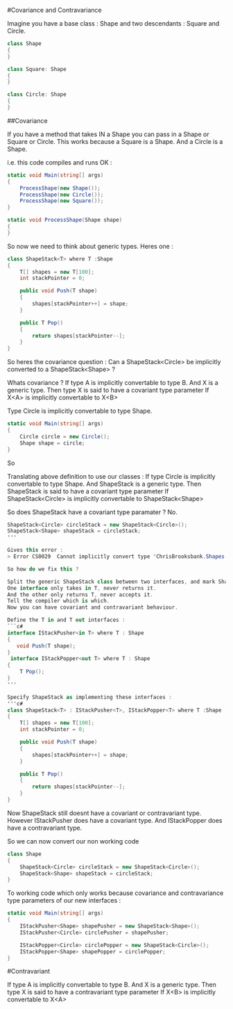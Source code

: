 #Covariance and Contravariance

Imagine you have a base class : Shape and two descendants : Square and Circle.
```c#
class Shape
{
}

class Square: Shape
{
}

class Circle: Shape
{
}
```

##Covariance

If you have a method that takes IN a Shape you can pass in a Shape or Square or Circle.
This works because a Square is a Shape. And a Circle is a Shape.

i.e. this code compiles and runs OK : 
```c#
static void Main(string[] args)
{
    ProcessShape(new Shape());
    ProcessShape(new Circle());
    ProcessShape(new Square());
}

static void ProcessShape(Shape shape)
{
}
```

So now we need to think about generic types.
Heres one : 
```c#
class ShapeStack<T> where T :Shape
{
    T[] shapes = new T[100];
    int stackPointer = 0;

    public void Push(T shape)
    {
        shapes[stackPointer++] = shape;
    }

    public T Pop()
    {
        return shapes[stackPointer--];
    }
}
```

So heres the covariance question :
Can a ShapeStack\<Circle\> be implicitly converted to a ShapeStack\<Shape\> ?

Whats covariance ?
If type A is implicitly convertable to type B.
And X is a generic type.
Then type X is said to have a covariant type parameter
If X\<A\> is implicitly convertable to X\<B\>

Type Circle is implicitly convertable to type Shape.
```c#
static void Main(string[] args)
{
    Circle circle = new Circle();
    Shape shape = circle;
}
```

So

Translating above definition to use our classes :
If type Circle is implicitly convertable to type Shape.
And ShapeStack is a generic type.
Then ShapeStack is said to have a covariant type parameter
If ShapeStack\<Circle\> is implicitly convertable to ShapeStack\<Shape\>

So does ShapeStack have a covariant type paramater ? No.
```c#   
ShapeStack<Circle> circleStack = new ShapeStack<Circle>();
ShapeStack<Shape> shapeStack = circleStack;
'''

Gives this error :
> Error	CS0029	Cannot implicitly convert type 'ChrisBrooksbank.Shapes.ShapeStack<ChrisBrooksbank.Shapes.Circle>' to 'ChrisBrooksbank.Shapes.ShapeStack<ChrisBrooksbank.Shapes.Shape>'

So how do we fix this ?

Split the generic ShapeStack class between two interfaces, and mark ShapeStack as implementing both.
One interface only takes in T, never returns it.
And the other only returns T, never accepts it.
Tell the compiler which is which.
Now you can have covariant and contravariant behaviour.

Define the T in and T out interfaces :
```c#
interface IStackPusher<in T> where T : Shape
{
   void Push(T shape);
}
 interface IStackPopper<out T> where T : Shape
{
    T Pop();
}
'''

Specify ShapeStack as implementing these interfaces :
'''c#
class ShapeStack<T> : IStackPusher<T>, IStackPopper<T> where T :Shape
{
    T[] shapes = new T[100];
    int stackPointer = 0;

    public void Push(T shape)
    {
        shapes[stackPointer++] = shape;
    }

    public T Pop()
    {
        return shapes[stackPointer--];
    }
}
```

Now ShapeStack<T> still doesnt have a covariant or contravariant type.
However IStackPusher does have a covariant type.
And IStackPopper does have a contravariant type.

So we can now convert our non working code
```c#
class Shape
{
    ShapeStack<Circle> circleStack = new ShapeStack<Circle>();
    ShapeStack<Shape> shapeStack = circleStack;
}
```

To working code which only works because covariance and contravariance type parameters of our new interfaces : 
```c#
static void Main(string[] args)
{
    IStackPusher<Shape> shapePusher = new ShapeStack<Shape>();
    IStackPusher<Circle> circlePusher = shapePusher;

    IStackPopper<Circle> circlePopper = new ShapeStack<Circle>();
    IStackPopper<Shape> shapePopper = circlePopper;
}
```


#Contravariant

If type A is implicitly convertable to type B.
And X is a generic type.
Then type X is said to have a contravariant type parameter
If X\<B\> is implicitly convertable to X\<A\>